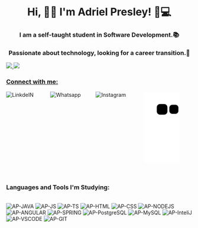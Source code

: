 <h1 align="center">Hi, 🤜🤛 I'm Adriel Presley! 🧑💻</h1>
<h3 align="center">I am a self-taught student in Software Development.📚</h3>
<h3 align="center">Passionate about technology, looking for a career transition.🙏</h3>

<div>
  <a href="https://github.com/AdrielPresley">
  <img height="165" src="https://github-readme-stats.vercel.app/api?username=AdrielPresley&show_icons=true&theme=tokyonight&include_all_commits=true&count_private=true"/>
  <img height="165" src="https://github-readme-stats.vercel.app/api/top-langs/?username=AdrielPresley&layout=compact&langs_count=7&theme=tokyonight"/>
</div>

<div>
<h3 align="left">Connect with me:</h3>
<p align="left">
  
<a target="_blank" href="https://www.linkedin.com/in/adrielpresley/">
  <img align="left" alt="LinkdeIN" width="119px" src="https://img.shields.io/badge/LinkedIn-0077B5?style=for-the-badge&logo=linkedin&logoColor=white" />
</a>
<a target="_blank" href="https://api.whatsapp.com/send?phone=5511991801404">
  <img align="left" alt="Whatsapp" width="123px" src="https://img.shields.io/badge/WhatsApp-25D366?style=for-the-badge&logo=whatsapp&logoColor=white" />
</a>
<a target="_blank" href="https://www.instagram.com/adrielpresley/">
  <img align="left" alt="Instagram" width="132px" src="https://img.shields.io/badge/Instagram-E4405F?style=for-the-badge&logo=instagram&logoColor=white" />
</a>
</p>
 
![Snake animation](https://github.com/AdrielPresley/AdrielPresley/blob/output/github-contribution-grid-snake.svg)
 
</div>

<br>

<h3 align="left">Languages and Tools I'm Studying:</h3>
<p align="left"> 
<div style="display: inline_block"><br>
  <img aling="center" alt="AP-JAVA" heigth="30" width="40" src="https://cdn.jsdelivr.net/gh/devicons/devicon/icons/java/java-original.svg">
  <img aling="center" alt="AP-JS" heigth="30" width="40" src="https://cdn.jsdelivr.net/gh/devicons/devicon/icons/javascript/javascript-plain.svg">
  <img aling="center" alt="AP-TS" heigth="30" width="40" src="https://cdn.jsdelivr.net/gh/devicons/devicon/icons/typescript/typescript-plain.svg">
  <img aling="center" alt="AP-HTML" heigth="30" width="40" src="https://cdn.jsdelivr.net/gh/devicons/devicon/icons/html5/html5-plain.svg">
  <img aling="center" alt="AP-CSS" heigth="30" width="40" src="https://cdn.jsdelivr.net/gh/devicons/devicon/icons/css3/css3-plain.svg">
  <img aling="center" alt="AP-NODEJS" heigth="30" width="40" src="https://cdn.jsdelivr.net/gh/devicons/devicon/icons/nodejs/nodejs-original.svg">
  <img aling="center" alt="AP-ANGULAR" heigth="30" width="40" src="https://cdn.jsdelivr.net/gh/devicons/devicon/icons/angularjs/angularjs-plain.svg">
  <img aling="center" alt="AP-SPRING" heigth="30" width="40" src="https://cdn.jsdelivr.net/gh/devicons/devicon/icons/spring/spring-original.svg">
  <img aling="center" alt="AP-PostgreSQL" heigth="30" width="40" src="https://cdn.jsdelivr.net/gh/devicons/devicon/icons/postgresql/postgresql-plain.svg">
  <img aling="center" alt="AP-MySQL" heigth="30" width="40" src="https://cdn.jsdelivr.net/gh/devicons/devicon/icons/mysql/mysql-plain.svg">
  <img aling="center" alt="AP-InteliJ" heigth="30" width="40" src="https://cdn.jsdelivr.net/gh/devicons/devicon/icons/intellij/intellij-original.svg">
  <img aling="center" alt="AP-VSCODE" heigth="30" width="40" src="https://cdn.jsdelivr.net/gh/devicons/devicon/icons/vscode/vscode-original.svg">
  <img aling="center" alt="AP-GIT" heigth="30" width="40" src="https://cdn.jsdelivr.net/gh/devicons/devicon/icons/git/git-plain.svg">
</div>
</p>

